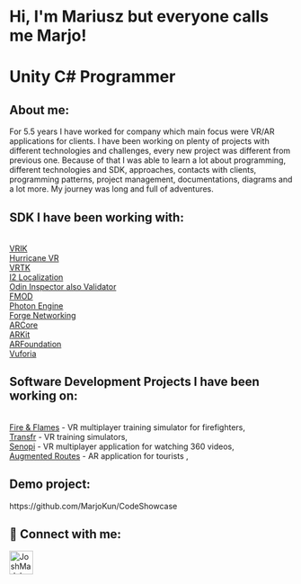 <h1>Hi, I'm Mariusz but everyone calls me Marjo!</h1>
<h1>Unity C# Programmer</h1>

<h2>About me:</h2>
For 5.5 years I have worked for company which main focus were VR/AR applications for clients. I have been working on plenty of projects with different technologies and challenges, every new project was different from previous one. Because of that I was able to learn a lot about programming, different technologies and SDK, approaches, contacts with clients, programming patterns, project management, documentations, diagrams and a lot more. My journey was long and full of adventures.

<h2>SDK I have been working with:</h2>

<br/><a href="http://www.root-motion.com/finalikdox/html/page16.html">VRIK</a>
<br/><a href="https://assetstore.unity.com/packages/tools/physics/hurricane-vr-physics-interaction-toolkit-177300">Hurricane VR</a>
<br/><a href="https://www.vrtk.io/">VRTK</a>
<br/><a href="http://inter-illusion.com/tools/i2-localization/">I2 Localization</a>
<br/><a href="https://odininspector.com/">Odin Inspector also Validator</a>
<br/><a href="https://www.fmod.com/">FMOD</a>
<br/><a href="https://www.photonengine.com/">Photon Engine</a>
<br/><a href="https://assetstore.unity.com/packages/tools/network/forge-networking-remastered-38344">Forge Networking</a>
<br/><a href="https://developers.google.com/ar?hl=pl">ARCore</a>
<br/><a href="https://developer.apple.com/augmented-reality/arkit/">ARKit</a>
<br/><a href="https://unity.com/unity/features/arfoundation">ARFoundation</a>
<br/><a href="https://developer.vuforia.com/">Vuforia</a>

<h2>Software Development Projects I have been working on:</h2>

<br/><a href="https://github.com/MarjoKun/Fire-Flames/blob/main/README.md">Fire & Flames</a> - VR multiplayer training simulator for firefighters,
<br/><a href="https://github.com/MarjoKun/Transfr/blob/main/README.md">Transfr</a> - VR training simulators,
<br/><a href="https://github.com/MarjoKun/Senopi/blob/main/README.md">Senopi</a> - VR multiplayer application for watching 360 videos,
<br/><a href="https://github.com/MarjoKun/Augmented-Routes/blob/main/README.md">Augmented Routes</a> - AR application for tourists ,

<h2>Demo project:</h2>
https://github.com/MarjoKun/CodeShowcase

<h2> 🤳 Connect with me:</h2>

[<img align="left" alt="JoshMadakor | LinkedIn" width="42px" src="https://cdn.jsdelivr.net/npm/simple-icons@v3/icons/linkedin.svg" />][linkedin]

[linkedin]: https://www.linkedin.com/in/mariusz-betker-933081163/
<!--
**MarjoKun/MarjoKun** is a ✨ _special_ ✨ repository because its `README.md` (this file) appears on your GitHub profile.

Here are some ideas to get you started:

- 🔭 I’m currently working on ...
- 🌱 I’m currently learning ...
- 👯 I’m looking to collaborate on ...
- 🤔 I’m looking for help with ...
- 💬 Ask me about ...
- 📫 How to reach me: ...
- 😄 Pronouns: ...
- ⚡ Fun fact: ...
-->
